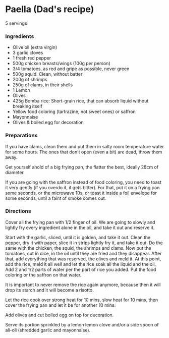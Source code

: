 Paella (Dad's recipe)
======

5 servings

### Ingredients

* Olive oil (extra virgin)
* 3 garlic cloves
* 1 fresh red pepper
* 500g chicken breasts/wings (100g per person)
* 3/4 tomatoes, as red and gripe as possible, never green
* 500g squid. Clean, without batter
* 200g of shrimps
* 250g of clams, in their shells
* 1 Lemon
* Olives
* 425g Bomba rice: Short-grain rice, that can absorb liquid without breaking itself
* Yellow food coloring (tartrazine, not sweet ones) or saffron
* Mayonnaise
* Olives & boiled egg for decoration

### Preparations

If you have clams, clean them and put them in salty room temperature water for
some hours. The ones that don't open (even a bit) are dead, throw them away.

Get yourself ahold of a big frying pan, the flatter the best, ideally 28cm of diameter.

If you are going with the saffron instead of food coloring, you need to toast it
very gently (if you overdo it, it gets bitter). For that, put it on a frying pan
some seconds, or the microwave 10s, or toast it inside a foil envelope for some
seconds, until a faint of smoke comes out.

### Directions

Cover all the frying pan with 1/2 finger of oil.
We are going to slowly and lightly fry every ingredient alone in the oil, and
take it out and reserve it.

Start with the garlic, sliced, until it is golden, and take it out.
Clean the pepper, dry it with paper, slice it in strips lightly fry it, and take it out.
Do the same with the chicken, the squid, the shrimps and clams.
Now put the tomatoes, cut in dice, in the oil until they are fried and they disappear.
After that, add everything that was reserved, the olives and meld it.
At this point, add the rice, meld it all well and let the rice soak all the
liquid and the oil.
Add 2 and 1/2 parts of water per the part of rice you added. Put the food
coloring or the saffron on that water.

It is important to never remove the rice again anymore, because then it will
drop its starch and it will become a risotto.

Let the rice cook over strong heat for 10 mins, slow heat for 10 mins, then cover
the frying pan and let it be for another 10 mins.

Add olives and cut boiled egg on top for decoration.

Serve its portion sprinkled by a lemon lemon clove and/or a side spoon of
ali-oli (shredded garlic and mayonnaise).
